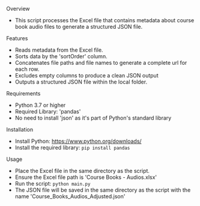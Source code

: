 Overview
  - This script processes the Excel file that contains metadata about course book audio files to generate a structured JSON file.

Features
  - Reads metadata from the Excel file.
  - Sorts data by the 'sortOrder' column.
  - Concatenates file paths and file names to generate a complete url for each row.
  - Excludes empty columns to produce a clean JSON output
  - Outputs a structured JSON file within the local folder.

Requirements
  - Python 3.7 or higher
  - Required Library: 'pandas'
  - No need to install 'json' as it's part of Python's standard library

Installation
  - Install Python: https://www.python.org/downloads/
  - Install the required library: ```pip install pandas```

Usage
  - Place the Excel file in the same directory as the script.
  - Ensure the Excel file path is 'Course Books - Audios.xlsx'
  - Run the script: ```python main.py```
  - The JSON file will be saved in the same directory as the script with the name 'Course_Books_Audios_Adjusted.json'
